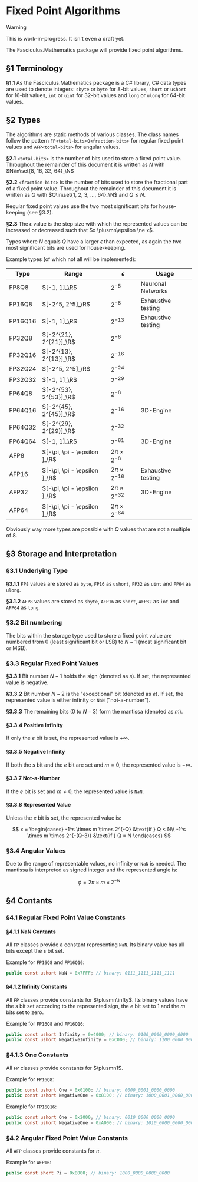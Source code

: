 # Fixed Point Algorithms

> [!WARNING]
> This is work-in-progress. It isn't even a draft yet.

The Fasciculus.Mathematics package will provide fixed point algorithms.

## §1 Terminology

**§1.1** As the Fasciculus.Mathematics package is a C# library, C# data types are used to
denote integers: `sbyte` or `byte` for 8-bit values, `short` or `ushort` for 16-bit
values, `int` or `uint` for 32-bit values and `long` or `ulong` for 64-bit values.

## §2 Types

The algorithms are static methods of various classes. The class names follow the pattern
`FP<total-bits>Q<fraction-bits>` for regular fixed point values and
`AFP<total-bits>` for angular values.

**§2.1** `<total-bits>` is the number of bits used to store a fixed point value. Throughout
the remainder of this document it is written as $N$ with $N\in\set{8, 16, 32, 64}_\N$

**§2.2** `<fraction-bits>` is the number of bits used to store the fractional part of a fixed
point value. Throughout the remainder of this document it is written as
$Q$ with $Q\in\set{1, 2, 3, ...,  64}_\N$ and $Q \le N$.

Regular fixed point values use the two most significant bits for house-keeping (see §3.2).

**§2.3** The $\epsilon$ value is the step size with which the represented values can be increased
or decreased such that $x \plusmn\epsilon \ne x$.

Types where $N$ equals $Q$ have a larger $\epsilon$ than expected,
as again the two most significant bits are used for house-keeping.

Example types (of which not all will be implemented):

| Type | Range | $\epsilon$ | Usage |
| -- | -- | -- | -- |
| FP8Q8 | $[-1, 1]_\R$ | $2^{-5}$ | Neuronal Networks |
| FP16Q8 | $[-2^5, 2^5]_\R$ | $2^{-8}$ | Exhaustive testing |
| FP16Q16 | $[-1, 1]_\R$ | $2^{-13}$ | Exhaustive testing |
| FP32Q8 | $[-2^{21}, 2^{21}]_\R$ | $2^{-8}$ | |
| FP32Q16 | $[-2^{13}, 2^{13}]_\R$ | $2^{-16}$ | |
| FP32Q24 | $[-2^5, 2^5]_\R$ | $2^{-24}$ | |
| FP32Q32 | $[-1, 1]_\R$ | $2^{-29}$ | |
| FP64Q8 | $[-2^{53}, 2^{53}]_\R$ | $2^{-8}$ | |
| FP64Q16 | $[-2^{45}, 2^{45}]_\R$ | $2^{-16}$ | 3D-Engine |
| FP64Q32 | $[-2^{29}, 2^{29}]_\R$ | $2^{-32}$ | |
| FP64Q64 | $[-1, 1]_\R$ | $2^{-61}$ | 3D-Engine |
| AFP8 | $[-\pi, \pi - \epsilon ]_\R$ | $2\pi \times 2^{-8}$  | |
| AFP16 | $[-\pi, \pi - \epsilon ]_\R$ | $2\pi \times 2^{-16}$  | Exhaustive testing |
| AFP32 | $[-\pi, \pi - \epsilon ]_\R$ | $2\pi \times 2^{-32}$  | 3D-Engine |
| AFP64 | $[-\pi, \pi - \epsilon ]_\R$ | $2\pi \times 2^{-64}$  | |

Obviously way more types are possible with $Q$ values that are not a multiple of 8.

## §3 Storage and Interpretation

### §3.1 Underlying Type

**§3.1.1** `FP8` values are stored as `byte`, `FP16` as `ushort`, `FP32` as `uint`
and `FP64` as `ulong`.

**§3.1.2** `AFP8` values are stored as `sbyte`, `AFP16` as `short`, `AFP32` as `int`
and `AFP64` as `long`.

### §3.2 Bit numbering

The bits within the storage type used to store a fixed point value are numbered
from 0 (least significant bit or LSB) to $N{-}1$ (most significant bit or MSB).

### §3.3 Regular Fixed Point Values

**§3.3.1** Bit number $N{-}1$ holds the sign (denoted as $s$). If set, the represented value
is negative.

**§3.3.2** Bit number $N{-}2$ is the "exceptional" bit (denoted as $e$). If set, the
represented value is either infinity or `NaN` ("not-a-number").

**§3.3.3** The remaining bits (0 to $N{-}3$) form the mantissa (denoted as $m$).

#### §3.3.4 Positive Infinity

If only the $e$ bit is set, the represented value is $+\infty$.

#### §3.3.5 Negative Infinity

If both the $s$ bit and the $e$ bit are set and $m = 0$, the represented value is $-\infty$.

#### §3.3.7 Not-a-Number

If the $e$ bit is set and $m \ne 0$, the represented value is `NaN`.

#### §3.3.8 Represented Value

Unless the $e$ bit is set, the represented value is:

$$
x =
\begin{cases}
-1^s \times m \times 2^{-Q} &\text{if } Q < N\\
-1^s \times m \times 2^{-(Q-3)} &\text{if } Q = N
\end{cases}
$$

### §3.4 Angular Values

Due to the range of representable values, no infinity or `NaN` is needed. The mantissa
is interpreted as signed integer and the represented angle is:

$$
\phi = 2 \pi \times m \times 2^{-N}
$$

## §4 Contants

### §4.1 Regular Fixed Point Value Constants

#### §4.1.1 NaN Contants

All `FP` classes provide a constant representing `NaN`. Its binary value has all bits except
the $s$ bit set.

Example for `FP16Q8` and `FP16Q16`:

```cs
public const ushort NaN = 0x7FFF; // binary: 0111_1111_1111_1111
```

#### §4.1.2 Infinity Constants

All `FP` classes provide constants for $\plusmn\infty$. Its binary values have the
$s$ bit set according to the represented sign, the $e$ bit set to 1 and the $m$ bits
set to zero.

Example for `FP16Q8` and `FP16Q16`:

```cs
public const ushort Infinity = 0x4000; // binary: 0100_0000_0000_0000
public const ushort NegativeInfinity = 0xC000; // binary: 1100_0000_0000_0000
```

### §4.1.3 One Constants

All `FP` classes provide constants for $\plusmn1$.

Example for `FP16Q8`:

```cs
public const ushort One = 0x0100; // binary: 0000_0001_0000_0000
public const ushort NegativeOne = 0x8100; // binary: 1000_0001_0000_0000
```

Example for `FP16Q16`:

```cs
public const ushort One = 0x2000; // binary: 0010_0000_0000_0000
public const ushort NegativeOne = 0xA000; // binary: 1010_0000_0000_0000
```

### §4.2 Angular Fixed Point Value Constants

All `AFP` classes provide constants for $\pi$.

Example for `AFP16`:

```cs
public const short Pi = 0x8000; // binary: 1000_0000_0000_0000
```

